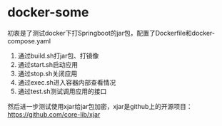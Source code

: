 # docker-some

初衷是了测试docker下打Springboot的jar包，配置了Dockerfile和docker-compose.yaml

1. 通过build.sh打jar包、打镜像
2. 通过start.sh启动应用
3. 通过stop.sh关闭应用
4. 通过exec.sh进入容器内部查看情况
5. 通过test.sh测试调用应用的接口

然后进一步测试使用xjar给jar包加密，xjar是github上的开源项目：https://github.com/core-lib/xjar





